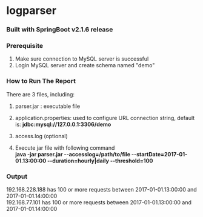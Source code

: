 # logparser

### Built with SpringBoot v2.1.6 release

### Prerequisite
1. Make sure connection to MySQL server is successful
2. Login MySQL server and create schema named "demo"

### How to Run The Report
There are 3 files, including:
1. parser.jar : executable file
2. application.properties: used to configure URL connection string, default is: <b>jdbc:mysql://127.0.0.1:3306/demo</b>
3. access.log (optional)

4. Execute jar file with following command <br>
<b>java -jar parser.jar --accesslog=/path/to/file --startDate=2017-01-01.13:00:00 --duration=hourly|daily --threshold=100</b>

### Output
192.168.228.188 has 100 or more requests between 2017-01-01.13:00:00 and 2017-01-01.14:00:00<br>
192.168.77.101 has 100 or more requests between 2017-01-01.13:00:00 and 2017-01-01.14:00:00<br>
